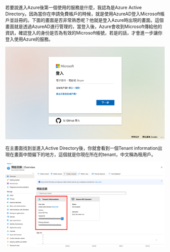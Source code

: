 若要說進入Azure後第一個使用的服務是什麼，我認為是Azure Active Directory。因為當你在申請免費帳戶的時候，就是使用AzureAD登入Microsoft帳戶並註冊的。下面的畫面是否非常熟悉呢？他就是登入Azure時出現的畫面。這個畫面就是透過AzureAD進行管理的，當登入後，Azure會收到Microsoft傳給他的資訊，確認登入的身份是否為有效的Microsoft帳號，若是的話，才會進一步讓你登入使用Azure的服務。

![image-20200916225608544](https://raw.githubusercontent.com/HanInfinity/iron12th_Azure/master/uPic/image-20200916225608544.png)

在主畫面找到並進入Active Directory後，你就會看到一個Tenant information出現在畫面中間偏下的地方，這個就是你現在所在的tenant，中文稱為租用戶。

![image-20200916230850224](https://raw.githubusercontent.com/HanInfinity/iron12th_Azure/master/uPic/image-20200916230850224.png)

